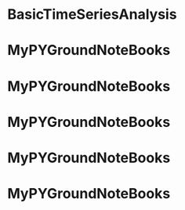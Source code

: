 # BasicTimeSeriesAnalysis
# MyPYGroundNoteBooks
# MyPYGroundNoteBooks
# MyPYGroundNoteBooks
# MyPYGroundNoteBooks
# MyPYGroundNoteBooks
